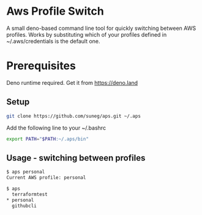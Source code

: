 # Aws Profile Switch                                                                                                                                                      

A small deno-based command line tool for quickly switching between AWS profiles. Works by substituting which of your profiles defined in ~/.aws/credentials is the        default one.

# Prerequisites
Deno runtime required. Get it from https://deno.land

## Setup
```bash
git clone https://github.com/suneg/aps.git ~/.aps
```

Add the following line to your ~/.bashrc
```bash
export PATH="$PATH:~/.aps/bin"
```


## Usage - switching between profiles
```bash
$ aps personal
Current AWS profile: personal

$ aps
  terraformtest
* personal
  githubcli
```
